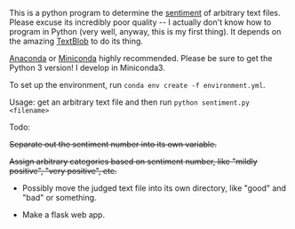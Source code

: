 This is a python program to determine the [sentiment](https://en.wikipedia.org/wiki/Sentiment_analysis) of arbitrary text files. Please excuse its incredibly poor quality -- I actually don't know how to program in Python (very well, anyway, this is my first thing). It depends on the amazing [TextBlob](https://textblob.readthedocs.io/en/dev/) to do its thing.

[Anaconda](https://www.anaconda.com/distribution/) or [Miniconda](https://docs.conda.io/en/latest/miniconda.html) highly recommended. Please be sure to get the Python 3 version! I develop in Miniconda3.

To set up the environment, run ```conda env create -f environment.yml```.

Usage: get an arbitrary text file and then run `python sentiment.py <filename>`

Todo:

~~Separate out the sentiment number into its own variable.~~

~~Assign arbitrary categories based on sentiment number, like "mildly positive", "very positive", etc.~~

* Possibly move the judged text file into its own directory, like "good" and "bad" or something.

* Make a flask web app.
